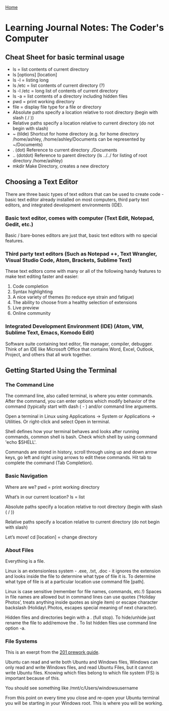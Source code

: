 [Home](README.md)

# Learning Journal Notes: The Coder's Computer

## Cheat Sheet for basic terminal usage
   * ls = list contents of current directory
   * ls [options] [location] 
   * ls -l = listing long
   * ls /etc = list contents of current directory (?)
   * ls -l /etc = long list of contents of current directory
   * ls -a = list contents of a directory including hidden files
   * pwd = print working directory
   * file = display file type for a file or directory
   * Absolute paths specify a location relative to root directory (begin with slash ( / ))
   * Relative paths specify a location relative to current directory (do not begin with slash)
   * ~ (tilde) Shortcut for home directory 
      (e.g. for home directory /home/ashley, /home/ashley/Documents can be represented by ~/Documents)
   * . (dot) Reference to current directory ./Documents
   * .. (dotdot) Reference to parent directory (ls ../../ for listing of root directory /home/ashley)
   * mkdir Make Directory, creates a new directory

## Choosing a Text Editor
There are three basic types of text editors that can be used to create code - basic text editor already installed on most computers, third party text editors, and integrated development environments (IDE). 

### Basic text editor, comes with computer (Text Edit, Notepad, Gedit, etc.) 
Basic / bare-bones editors are just that, basic text editors with no special features.

### Third party text editors (Such as Notepad ++, Text Wrangler, Visual Studio Code, Atom, Brackets, Sublime Text)
These text editors come with many or all of the following handy features to make text editing faster and easier:
   1. Code completion
   2. Syntax highlighting
   3. A nice variety of themes (to reduce eye strain and fatigue)
   4. The ability to choose from a healthy selection of extensions
   5. Live preview
   6. Online community

### Integrated Development Environment (IDE) (Atom, VIM, Sublime Text, Emacs, Komodo Edit)
Software suite containing text editor, file manager, compiler, debugger. Think of an IDE like Microsoft Office that contains Word, Excel, Outlook, Project, and others that all work together.

## Getting Started Using the Terminal

### The Command Line
The command line, also called terminal, is where you enter commands. After the command, you can enter options which modify behavior of the command (typically start with dash ( - ) and/or command line arguments.

Open a terminal in Linux using Applications -> System or Applications -> Utilities. Or right-click and select Open in terminal.

Shell defines how your terminal behaves and looks after running commands, common shell is bash. Check which shell by using command 'echo $SHELL'.

Commands are stored in history, scroll through using up and down arrow keys, go left and right using arrows to edit these commands. Hit tab to complete the command (Tab Completion).

### Basic Navigation
Where are we? pwd = print working directory

What’s in our current location? ls = list

Absolute paths specify a location relative to root directory (begin with slash ( / ))


Relative paths specify a location relative to current directory (do not begin with slash)

Let’s move! cd [location] = change directory

### About Files
Everything is a file.

Linux is an extensionless system - .exe, .txt, .doc - it ignores the extension and looks inside the file to determine what type of file it is. To determine what type of file is at a particular location use command file [path].

Linux is case sensitive (remember for file names, commands, etc.!) Spaces in file names are allowed but in command lines can use quotes (‘Holiday Photos’, treats anything inside quotes as single item) or escape character backslash (Holiday\ Photos, escapes special meaning of next character).

Hidden files and directories begin with a . (full stop). To hide/unhide just rename the file to add/remove the . To list hidden files use command line option -a.

### File Systems
This is an exerpt from the [201 prework guide](https://codefellows.github.io/code-201-prework/prework/windows/02_WSL_Ubuntu_setup.html).

Ubuntu can read and write both Ubuntu and Windows files, Windows can only read and write Windows files, and read Ubuntu Files, but it cannot write Ubuntu files. Knowing which files belong to which file system (FS) is important because of this.

You should see something like /mnt/c/Users/windowsusername

From this point on every time you close and re-open your Ubuntu terminal you will be starting in your Windows root. This is where you will be working.

